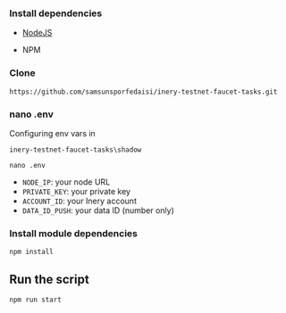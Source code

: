 ### Install dependencies

- [NodeJS](https://nodejs.org/en/)

- NPM

### Clone
```
https://github.com/samsunsporfedaisi/inery-testnet-faucet-tasks.git
```

### nano .env
Configuring env vars in
```
inery-testnet-faucet-tasks\shadow
```
```
nano .env
```

- `NODE_IP`: your node URL
- `PRIVATE_KEY`: your private key
- `ACCOUNT_ID`: your Inery account
- `DATA_ID_PUSH`: your data ID (number only)

### Install module dependencies
```
npm install
```
## Run the script
```
npm run start
